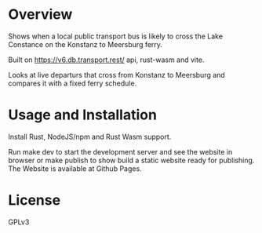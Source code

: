 # Overview

Shows when a local public transport bus is likely to cross the Lake Constance on the Konstanz to Meersburg ferry.

Built on https://v6.db.transport.rest/ api, rust-wasm and vite.

Looks at live departurs that cross from Konstanz to Meersburg and compares it with a fixed ferry schedule.

# Usage and Installation

Install Rust, NodeJS/npm and Rust Wasm support.

Run make dev to start the development server and see the website in browser or make publish to show build a static website ready for publishing. 
The Website is available at Github Pages.

# License

GPLv3
